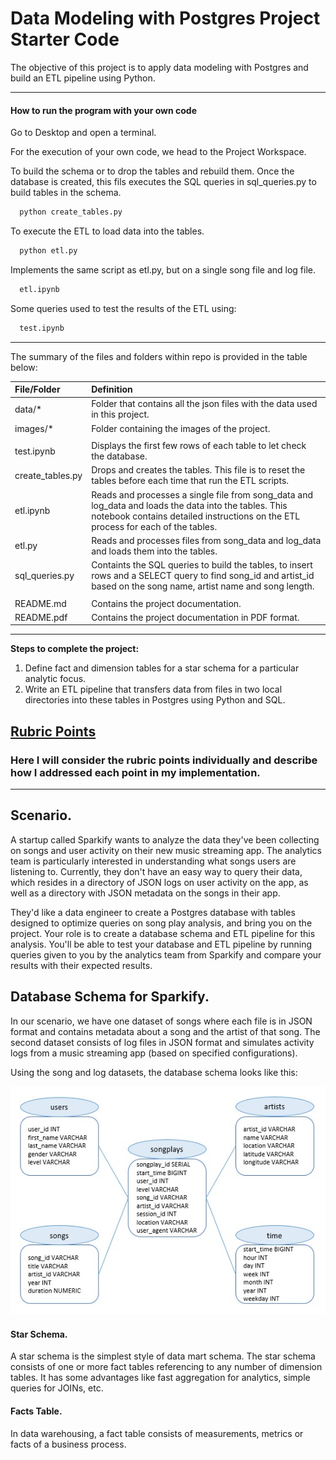 # Data Modeling with Postgres Project Starter Code

The objective of this project is to apply data modeling with Postgres and build an ETL pipeline using Python.

<!--more-->

[//]: # (Image References)

[image1]: ./images/relaciones.jpg "Database Schema for Sparkify"


---


#### How to run the program with your own code

Go to Desktop and open a terminal.

For the execution of your own code, we head to the Project Workspace.

To build the schema or to drop the tables and rebuild them. Once the database is created, this fils executes the SQL queries in sql_queries.py to build tables in the schema.
```bash
  python create_tables.py
```

To execute the ETL to load data into the tables.
```bash
  python etl.py
```

Implements the same script as etl.py, but on a single song file and log file.
```bash
  etl.ipynb
```

Some queries used to test the results of the ETL using:
```bash
  test.ipynb
```


---

The summary of the files and folders within repo is provided in the table below:

| File/Folder              | Definition                                                                                                   |
| :----------------------- | :----------------------------------------------------------------------------------------------------------- |
| data/*                   | Folder that contains all the json files with the data used in this project.                                  |
| images/*                 | Folder containing the images of the project.                                                                 |
|                          |                                                                                                              |
| test.ipynb               | Displays the first few rows of each table to let check the database.                                         |
| create_tables.py         | Drops and creates the tables. This file is to reset the tables before each time that run the ETL scripts.    |
| etl.ipynb                | Reads and processes a single file from song_data and log_data and loads the data into the tables. This notebook contains detailed instructions on the ETL process for each of the tables. |
| etl.py                   | Reads and processes files from song_data and log_data and loads them into the tables.                        |
| sql_queries.py           | Containts the SQL queries to build the tables, to insert rows and a SELECT query to find song_id and artist_id based on the song name, artist name and song length. |
|                          |                                                                                                              |
| README.md                | Contains the project documentation.                                                                          |
| README.pdf               | Contains the project documentation in PDF format.                                                            |


---

**Steps to complete the project:**  

1. Define fact and dimension tables for a star schema for a particular analytic focus.
2. Write an ETL pipeline that transfers data from files in two local directories into these tables in Postgres using Python and SQL.


## [Rubric Points](https://review.udacity.com/#!/rubrics/2500/view)
### Here I will consider the rubric points individually and describe how I addressed each point in my implementation.  

---
## Scenario.

A startup called Sparkify wants to analyze the data they've been collecting on songs and user activity on their new music streaming app. The analytics team is particularly interested in understanding what songs users are listening to. Currently, they don't have an easy way to query their data, which resides in a directory of JSON logs on user activity on the app, as well as a directory with JSON metadata on the songs in their app.

They'd like a data engineer to create a Postgres database with tables designed to optimize queries on song play analysis, and bring you on the project. Your role is to create a database schema and ETL pipeline for this analysis. You'll be able to test your database and ETL pipeline by running queries given to you by the analytics team from Sparkify and compare your results with their expected results.


## Database Schema for Sparkify.

In our scenario, we have one dataset of songs where each file is in JSON format and contains metadata about a song and the artist of that song. The second dataset consists of log files in JSON format and simulates activity logs from a music streaming app (based on specified configurations).

Using the song and log datasets, the database schema looks like this:

![alt text][image1]

#### Star Schema.

A star schema is the simplest style of data mart schema. The star schema consists of one or more fact tables referencing to any number of dimension tables. It has some advantages like fast aggregation for analytics, simple queries for JOINs, etc.

#### Facts Table.

In data warehousing, a fact table consists of measurements, metrics or facts of a business process.